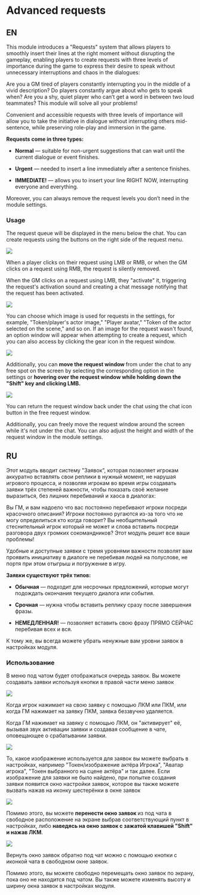 <h1>Advanced requests</h1>
<h2>EN</h2>
<p>This module introduces a "Requests" system that allows players to smoothly insert their lines at the right moment without disrupting the gameplay, enabling players to create requests with three levels of importance during the game to express their desire to speak without unnecessary interruptions and chaos in the dialogues:</p> <p>Are you a GM tired of players constantly interrupting you in the middle of a vivid description? Do players constantly argue about who gets to speak when? Are you a shy, quiet player who can’t get a word in between two loud teammates? This module will solve all your problems!</p> <p>Convenient and accessible requests with three levels of importance will allow you to take the initiative in dialogue without interrupting others mid-sentence, while preserving role-play and immersion in the game.</p> <p><strong>Requests come in three types:</strong></p> <ul> <li> <p><strong>Normal</strong> — suitable for non-urgent suggestions that can wait until the current dialogue or event finishes.</p> </li> <li> <p><strong>Urgent</strong> — needed to insert a line immediately after a sentence finishes.</p> </li> <li> <p><strong>IMMEDIATE!</strong> — allows you to insert your line RIGHT NOW, interrupting everyone and everything.</p> </li> </ul> <p>Moreover, you can always remove the request levels you don’t need in the module settings.</p> <h3>Usage</h3> <p>The request queue will be displayed in the menu below the chat. You can create requests using the buttons on the right side of the request menu.</p> <img src="worlds/pokatulki/assets/pages/7NEvJWmUZkKvLA6F-pages-EZtrNua1AIrdGy38-image-fEytCtSINqCIQHy0.webp"> <p>When a player clicks on their request using LMB or RMB, or when the GM clicks on a request using RMB, the request is silently removed.</p> <p>When the GM clicks on a request using LMB, they "activate" it, triggering the request's activation sound and creating a chat message notifying that the request has been activated.</p> <img src="worlds/pokatulki/assets/pages/7NEvJWmUZkKvLA6F-pages-EZtrNua1AIrdGy38-image-Jj3YaEUklWzMFO7s.webp"> <p>You can choose which image is used for requests in the settings, for example, "Token/player's actor image," "Player avatar," "Token of the actor selected on the scene," and so on. If an image for the request wasn't found, an option window will appear when attempting to create a request, which you can also access by clicking the gear icon in the request window.</p> <img src="worlds/pokatulki/assets/pages/7NEvJWmUZkKvLA6F-pages-EZtrNua1AIrdGy38-image-7oIi93nATbziznvg.webp"> <p>Additionally, you can <strong>move the request window </strong>from under the chat to any free spot on the screen by selecting the corresponding option in the settings or <strong>hovering over the request window while holding down the "Shift" key and clicking LMB.</strong></p> <img src="worlds/pokatulki/assets/pages/7NEvJWmUZkKvLA6F-pages-EZtrNua1AIrdGy38-image-wpKWYTG5PTebYfua.webp"> <p>You can return the request window back under the chat using the chat icon button in the free request window.</p> <p>Additionally, you can freely move the request window around the screen while it's not under the chat. You can also adjust the height and width of the request window in the module settings.</p>
<h2>RU</h2>
<p>Этот модуль вводит систему "Заявок", которая позволяет игрокам аккуратно вставлять свои реплики в нужный момент, не нарушая игрового процесса, и позволяя игрокам во время игры создавать заявки трёх степеней важности, чтобы показать своё желание выразиться, без лишних перебиваний и хаоса в диалогах:</p>
<p>Вы ГМ, и вам надоело что вас постоянно перебивают игроки посреди красочного описания? Игроки постоянно ругаются из-за того что не могу определиться кто когда говорит? Вы необщительный стеснительный игрок который не может и слова вставить посреди разговора двух громких сокомандников? Этот модуль решит все ваши проблемы!</p>
<p>Удобные и доступные заявки с тремя уровнями важности позволят вам проявить инициативу в диалоге не перебивая людей на полуслове, не портя при этом отыгрыш и погружение в игру.</p>
<p><strong>Заявки существуют трёх типов:</strong></p>
<ul>
    <li>
        <p><strong>Обычная</strong> — подходит для несрочных предложений, которые могут подождать окончания текущего диалога или события.</p>
    </li>
    <li>
        <p><strong>Срочная</strong> — нужна чтобы вставить реплику сразу после завершения фразы.</p>
    </li>
    <li>
        <p><strong>НЕМЕДЛЕННАЯ!</strong> — позволяет вставить свою фразу ПРЯМО СЕЙЧАС перебивая всех и вся.</p>
    </li>
</ul>
<p>К тому же, вы всегда можете убрать ненужные вам уровни заявок в настройках модуля.</p>
<h3>Использование</h3>
<p>В меню под чатом будет отображаться очередь заявок. Вы можете создавать заявки используя кнопки в правой части меню заявок</p>
<img src="worlds/pokatulki/assets/pages/7NEvJWmUZkKvLA6F-pages-EZtrNua1AIrdGy38-image-fEytCtSINqCIQHy0.webp">
<p>Когда игрок нажимает на свою заявку с помощью ЛКМ или ПКМ, или когда ГМ нажимает на заявку ПКМ, заявка беззвучно удаляется.</p>
<p>Когда ГМ нажимает на завяку с помощью ЛКМ, он "активирует" её, вызывая звук активации заявки и создавая сообщение в чате, оповещающее о срабатывании заявки.</p>
<img src="worlds/pokatulki/assets/pages/7NEvJWmUZkKvLA6F-pages-EZtrNua1AIrdGy38-image-Jj3YaEUklWzMFO7s.webp">
<p>То, какое изображение используется для заявок вы можете выбрать в настройках, например "Токен/изображение актёра Игрока", "Аватар игрока", "Токен выбранного на сцене актёра" и так далее. Если изображение для заявки не было найдено, при попытке создания заявки появится окно настройки заявок, которое вы также можете вызвать нажав на иконку шестерёнки в окне заявок</p>
<img src="worlds/pokatulki/assets/pages/7NEvJWmUZkKvLA6F-pages-EZtrNua1AIrdGy38-image-7oIi93nATbziznvg.webp">
<p>Помимо этого, вы можете <strong>перенести окно заявок </strong>из под чата в свободное расположение на экране выбрав соответствующий пункт в настройках, либо <strong>наведясь на окно заявок с зажатой клавишей "Shift" и нажав ЛКМ</strong>. </p>
<img src="worlds/pokatulki/assets/pages/7NEvJWmUZkKvLA6F-pages-EZtrNua1AIrdGy38-image-wpKWYTG5PTebYfua.webp">
<p>Вернуть окно заявок обратно под чат можно с помощью кнопки с иконкой чата в свободном окне заявок.</p>
<p>Помимо этого, вы можете свободно перемещать окно заявок по экрану, пока оно не находится под чатом. Вы также можете изменять высоту и ширину окна заявок в настройках модуля.</p>
